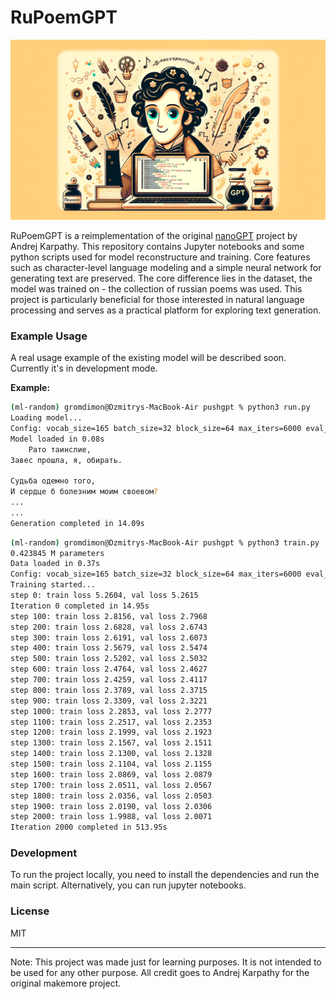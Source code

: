 # RuPoemGPT

![header](header.png)

RuPoemGPT is a reimplementation of the original [nanoGPT](https://github.com/karpathy/nanoGPT) project by Andrej Karpathy. This repository contains Jupyter notebooks and some python scripts used for model reconstructure and training. Core features such as character-level language modeling and a simple neural network for generating text are preserved. The core difference lies in the dataset, the model was trained on - the collection of russian poems was used. This project is particularly beneficial for those interested in natural language processing and serves as a practical platform for exploring text generation.

### Example Usage

A real usage example of the existing model will be described soon. Currently it's in development mode.

**Example:**

```sh
(ml-random) gromdimon@Dzmitrys-MacBook-Air pushgpt % python3 run.py
Loading model...
Config: vocab_size=165 batch_size=32 block_size=64 max_iters=6000 eval_interval=100 learning_rate=0.001 device='cpu' eval_iters=200 n_embd=64 n_head=8 n_layer=8 dropout=0.0
Model loaded in 0.08s
	Рато таинслие,
Завес прошла, я, обирать.

Судьба одемно того,
И сердце б болезним моим своевом?
...
...
Generation completed in 14.09s
```

```sh
(ml-random) gromdimon@Dzmitrys-MacBook-Air pushgpt % python3 train.py
0.423845 M parameters
Data loaded in 0.37s
Config: vocab_size=165 batch_size=32 block_size=64 max_iters=6000 eval_interval=100 learning_rate=0.001 device='cpu' eval_iters=200 n_embd=64 n_head=8 n_layer=8 dropout=0.0
Training started...
step 0: train loss 5.2604, val loss 5.2615
Iteration 0 completed in 14.95s
step 100: train loss 2.8156, val loss 2.7968
step 200: train loss 2.6828, val loss 2.6743
step 300: train loss 2.6191, val loss 2.6073
step 400: train loss 2.5679, val loss 2.5474
step 500: train loss 2.5202, val loss 2.5032
step 600: train loss 2.4764, val loss 2.4627
step 700: train loss 2.4259, val loss 2.4117
step 800: train loss 2.3789, val loss 2.3715
step 900: train loss 2.3309, val loss 2.3221
step 1000: train loss 2.2853, val loss 2.2777
step 1100: train loss 2.2517, val loss 2.2353
step 1200: train loss 2.1999, val loss 2.1923
step 1300: train loss 2.1567, val loss 2.1511
step 1400: train loss 2.1300, val loss 2.1328
step 1500: train loss 2.1104, val loss 2.1155
step 1600: train loss 2.0869, val loss 2.0879
step 1700: train loss 2.0511, val loss 2.0567
step 1800: train loss 2.0356, val loss 2.0503
step 1900: train loss 2.0190, val loss 2.0306
step 2000: train loss 1.9988, val loss 2.0071
Iteration 2000 completed in 513.95s
```

### Development

To run the project locally, you need to install the dependencies and run the main script. Alternatively, you can run jupyter notebooks.


### License

MIT

---

Note: This project was made just for learning purposes. It is not intended to be used for any other purpose. All credit goes to Andrej Karpathy for the original makemore project.
